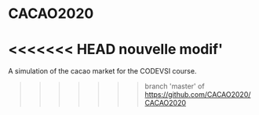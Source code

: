 # CACAO2020
<<<<<<< HEAD
nouvelle modif' 
=======

A simulation of the cacao market for the CODEVSI course.
>>>>>>> branch 'master' of https://github.com/CACAO2020/CACAO2020
